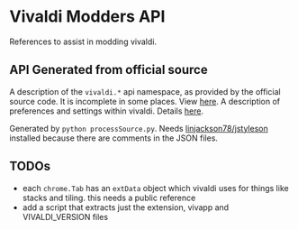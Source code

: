 # Vivaldi Modders API
References to assist in modding vivaldi.

## API Generated from official source
A description of the `vivaldi.*` api namespace, as provided by the official source code. It is incomplete in some places. View [here](OfficialApi/accessKeys.html).
A description of preferences and settings within vivaldi. Details [here](OfficialApi/preferenceDefinitions.html).

Generated by `python processSource.py`.
Needs [linjackson78/jstyleson](https://github.com/linjackson78/jstyleson) installed because there are comments in the JSON files.

## TODOs
* each `chrome.Tab` has an `extData` object which vivaldi uses for things like stacks and tiling. this needs a public reference
* add a script that extracts just the extension, vivapp and VIVALDI_VERSION files
